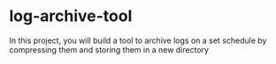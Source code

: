# log-archive-tool
In this project, you will build a tool to archive logs on a set schedule by compressing them and storing them in a new directory
